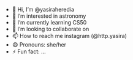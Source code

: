 - 👋 Hi, I’m @yasiraheredia
- 👀 I’m interested in astronomy
- 🌱 I’m currently learning CS50
- 💞️ I’m looking to collaborate on 
- 📫 How to reach me instagram (@http.yasira)
- 😄 Pronouns: she/her
- ⚡ Fun fact: ...

<!---
yasiraheredia/yasiraheredia is a ✨ special ✨ repository because its `README.md` (this file) appears on your GitHub profile.
You can click the Preview link to take a look at your changes.
--->
